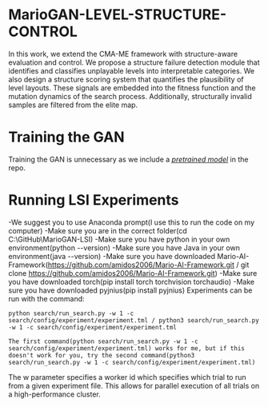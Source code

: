 # MarioGAN-LEVEL-STRUCTURE-CONTROL
In this work, we extend the CMA-ME framework with structure-aware evaluation and control. We propose a structure failure detection module that identifies and classifies unplayable levels into interpretable categories. We also design a structure scoring system that quantifies the plausibility of level layouts. These signals are embedded into the fitness function and the mutation dynamics of the search process. Additionally, structurally invalid samples are filtered from the elite map.

# Training the GAN

Training the GAN is unnecessary as we include a *[pretrained model](https://github.com/icaros-usc/MarioGAN-LSI/blob/master/GANTrain/samples/netG_epoch_4999_7684.pth)* in the repo.

# Running LSI Experiments
-We suggest you to use Anaconda prompt(I use this to run the code on my computer)
-Make sure you are in the correct folder(cd C:\GitHub\MarioGAN-LSI)
-Make sure you have python in your own environment(python --version)
-Make sure you have Java in your own environment(java --version)
-Make sure you have downloaded Mario-AI-Framework(https://github.com/amidos2006/Mario-AI-Framework.git / git clone https://github.com/amidos2006/Mario-AI-Framework.git)
-Make sure you have downloaded torch(pip install torch torchvision torchaudio)
-Make sure you have downloaded pyjnius(pip install pyjnius)
Experiments can be run with the command:
```
python search/run_search.py -w 1 -c search/config/experiment/experiment.tml / python3 search/run_search.py -w 1 -c search/config/experiment/experiment.tml

The first command(python search/run_search.py -w 1 -c search/config/experiment/experiment.tml) works for me, but if this doesn't work for you, try the second command(python3 search/run_search.py -w 1 -c search/config/experiment/experiment.tml)
```

The w parameter specifies a worker id which specifies which trial to run from a given experiment file. This allows for parallel execution of all trials on a high-performance cluster.
